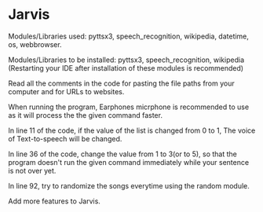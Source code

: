 # Jarvis
Modules/Libraries used: pyttsx3, speech_recognition, wikipedia, datetime, os, webbrowser.

Modules/Libraries to be installed: pyttsx3, speech_recognition, wikipedia (Restarting your IDE after installation of these modules is recommended)

Read all the comments in the code for pasting the file paths from your computer and for URLs to websites. 

When running the program, Earphones micrphone is recommended to use as it will process the the given command faster.

In line 11 of the code, if the value of the list is changed from 0 to 1, The voice of Text-to-speech will be changed.

In line 36 of the code, change the value from 1 to 3(or to 5), so that the program doesn't run the given command immediately while your sentence is not over yet.

In line 92, try to randomize the songs everytime using the random module.

Add more features to Jarvis.
